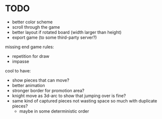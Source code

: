 #  TODO

- better color scheme 
- scroll through the game
- better layout if rotated board (width larger than height)
- export game (to some third-party server?)

missing end game rules:
- repetition for draw
- impasse

cool to have:
- show pieces that can move?
- better animation
- stronger border for promotion area?
- knight move as 3d-arc to show that jumping over is fine?
- same kind of captured pieces not wasting space so much with duplicate pieces?
  - maybe in some deterministic order
